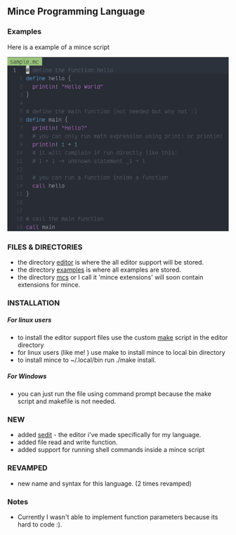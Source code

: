 ## Mince Programming Language  


### Examples

Here is a example of a mince script


![example](./screenshots/example.png)


### FILES & DIRECTORIES
- the directory [editor](./editor) is where the all editor support will be stored.
- the directory [examples](./examples) is where all examples are stored.
- the directory [mcs](./mcs) or I call it 'mince extensions' will soon contain extensions for mince.

### INSTALLATION
##### For linux users
- to install the editor support files use the custom [make](./editor/make) script in the editor directory
- for linux users (like me! ) use make to install mince to local bin directory
- to install mince to ~/.local/bin run ./make install.
##### For Windows
- you can just run the file using command prompt because the make script and makefile is not needed.


### NEW
- added [sedit](https://github.com/nathan-the-coder/sedit) - the editor i've made specifically for my language.
- added file read and write function.
- added support for running shell commands inside a mince script

### REVAMPED
- new name and syntax for this language. (2 times revamped)

### Notes
- Currently I wasn't able to implement function parameters because its hard to code :).
